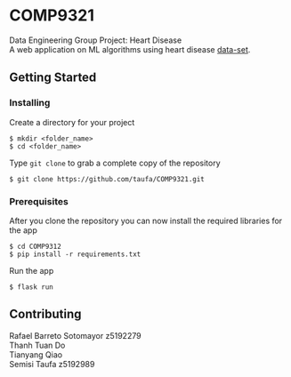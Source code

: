 # COMP9321
Data Engineering Group Project: Heart Disease   
A web application on ML algorithms using heart disease [data-set](https://archive.ics.uci.edu/ml/machine-learning-databases/heart-disease/processed.cleveland.data).

## Getting Started
### Installing
Create a directory for your project
```
$ mkdir <folder_name>
$ cd <folder_name>
```
Type ```git clone``` to grab a complete copy of the repository
```
$ git clone https://github.com/taufa/COMP9321.git
```

### Prerequisites

After you clone the repository you can now install the required libraries for the app
```
$ cd COMP9312
$ pip install -r requirements.txt
```

Run the app
```
$ flask run
```
## Contributing

Rafael Barreto Sotomayor z5192279    
Thanh Tuan Do   
Tianyang Qiao   
Semisi Taufa z5192989    
